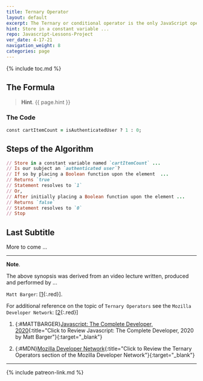 ```yaml
---
title: Ternary Operator
layout: default
excerpt: The Ternary or conditional operator is the only JavaScript operator that takes three operands ...
hint: Store in a constant variable ...
repo: Javascript-Lessons-Project
ver_date: 4-17-21
navigation_weight: 8
categories: page
---
```

{% include toc.md %}

## The Formula

> **Hint**. {{ page.hint }}

### The Code

```ruby
const cartItemCount = isAuthenticatedUser ? 1 : 0;
```

## Steps of the Algorithm

```ruby
// Store in a constant variable named `cartItemCount` ...
// Is our subject an `authenticated user`?
// If so by placing a Boolean function upon the element  ...
// Returns `true`
// Statement resolves to `1`
// Or, 
// After initially placing a Boolean function upon the element ...
// Returns `false`
// Statement resolves to `0`
// Stop
```

## Last Subtitle

More to come ...

***

**Note**.

The above synopsis was derived from an video lecture written, produced and performed by ...

`Matt Barger`: [[1](#MATTBARGER){:.red}].

For additional reference on the topic of `Ternary Operators` see the `Mozilla Developer Network`: [[2](#MDN){:.red}]

1. {:#MATTBARGER}[Javascript: The Complete Developer, 2020](https://www.scrimba.com){:title="Click to Review Javascript: The Complete Developer, 2020 by Matt Barger"}{:target="_blank"}

2. {:#MDN}[Mozilla Developer Network](https://developer.mozilla.org/en-US/docs/Web/JavaScript/Reference/Operators/Conditional_Operator){:title="Click to Review the Ternary Operators section of the Mozilla Developer Network"}{:target="_blank"}

***

{% include patreon-link.md %}
